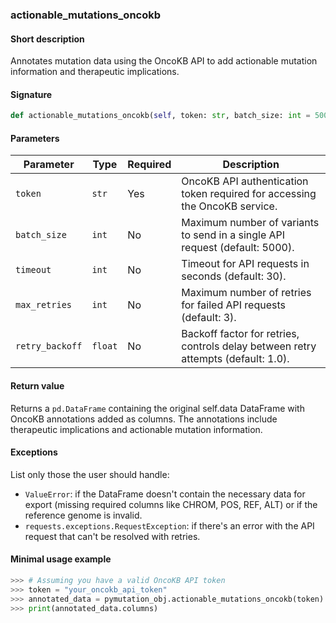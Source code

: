 ### actionable_mutations_oncokb

#### Short description

Annotates mutation data using the OncoKB API to add actionable mutation information and therapeutic implications.

#### Signature

```python
def actionable_mutations_oncokb(self, token: str, batch_size: int = 5000, timeout: int = 30, max_retries: int = 3, retry_backoff: float = 1.0) -> pd.DataFrame:
```

#### Parameters

| Parameter        | Type    | Required | Description                                                                                    |
| ---------------- | ------- | -------- | ---------------------------------------------------------------------------------------------- |
| `token`          | `str`   | Yes      | OncoKB API authentication token required for accessing the OncoKB service.                    |
| `batch_size`     | `int`   | No       | Maximum number of variants to send in a single API request (default: 5000).                  |
| `timeout`        | `int`   | No       | Timeout for API requests in seconds (default: 30).                                            |
| `max_retries`    | `int`   | No       | Maximum number of retries for failed API requests (default: 3).                               |
| `retry_backoff`  | `float` | No       | Backoff factor for retries, controls delay between retry attempts (default: 1.0).             |

#### Return value

Returns a `pd.DataFrame` containing the original self.data DataFrame with OncoKB annotations added as columns. The annotations include therapeutic implications and actionable mutation information.

#### Exceptions

List only those the user should handle:

* `ValueError`: if the DataFrame doesn't contain the necessary data for export (missing required columns like CHROM, POS, REF, ALT) or if the reference genome is invalid.
* `requests.exceptions.RequestException`: if there's an error with the API request that can't be resolved with retries.

#### Minimal usage example

```python
>>> # Assuming you have a valid OncoKB API token
>>> token = "your_oncokb_api_token"
>>> annotated_data = pymutation_obj.actionable_mutations_oncokb(token)
>>> print(annotated_data.columns)
```